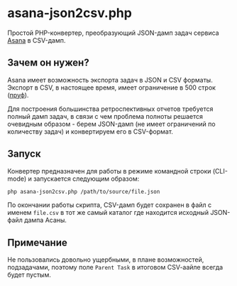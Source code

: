 # asana-json2csv.php
Простой PHP-конвертер, преобразующий JSON-дамп задач сервиса [Asana](https://asana.com/) в CSV-дамп.

## Зачем он нужен?

Asana имеет возможность экспорта задач в JSON и CSV форматы. Экспорт в CSV, в настоящее время, имеет ограничение в 500 строк ([пруф](https://blog.asana.com/2014/09/export-to-csv/)).

Для построения большинства ретроспективных отчетов требуется полный дамп задач, в связи с чем проблема полноты решается очевидным образом - берем JSON-дамп (не имеет ограничений по количеству задач) и конвертируем его в CSV-формат.

## Запуск

Конвертер предназначен для работы в режиме командной строки (CLI-mode) и запускается следующим образом:

```bash
php asana-json2csv.php /path/to/source/file.json
```

По окончании работы скрипта, CSV-дамп будет сохранен в файл с именем ```file.csv``` в тот же самый каталог где находится исходный JSON-файл дампа Асаны.

## Примечание

Не пользовались довольно ущербными, в плане возможностей, подзадачами, поэтому поле ```Parent Task``` в итоговом CSV-aайле всегда будет пустым.

